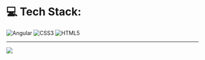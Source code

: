 
# 💻 Tech Stack:
![Angular](https://img.shields.io/badge/angular-%23DD0031.svg?style=for-the-badge&logo=angular&logoColor=white) ![CSS3](https://img.shields.io/badge/css3-%231572B6.svg?style=for-the-badge&logo=css3&logoColor=white) ![HTML5](https://img.shields.io/badge/html5-%23E34F26.svg?style=for-the-badge&logo=html5&logoColor=white)

---
[![](https://visitcount.itsvg.in/api?id=rmnxvl&icon=0&color=0)](https://visitcount.itsvg.in)

<!-- Proudly created with GPRM ( https://gprm.itsvg.in ) -->
